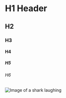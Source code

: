 # H1 Header
## H2
### H3
#### H4
##### H5
###### H6

![Image of a shark laughing](https://media0.giphy.com/media/v1.Y2lkPTc5MGI3NjExOGMzeWk2NWU2c28zbjlyOTE5azVxZGJteTZ2NWt5eGRsZjJuZ2JycCZlcD12MV9pbnRlcm5hbF9naWZfYnlfaWQmY3Q9Zw/u36Ow6jBvWCFW/giphy.gif) 
